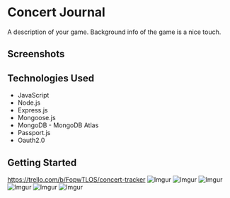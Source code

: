 # Concert Journal
A description of your game. Background info of the game is a nice touch.

## Screenshots

## Technologies Used
- JavaScript
- Node.js
- Express.js
- Mongoose.js
- MongoDB - MongoDB Atlas
- Passport.js
- Oauth2.0


## Getting Started


https://trello.com/b/FopwTLOS/concert-tracker
![Imgur](https://i.imgur.com/f4PcYSu.png)
![Imgur](https://i.imgur.com/kmRgyeA.png)
![Imgur](https://i.imgur.com/r2Y38Ji.png)
![Imgur](https://i.imgur.com/xxdHsDi.png)
![Imgur](https://i.imgur.com/MzAC1O2.png)
![Imgur](https://i.imgur.com/9sTv2e7.png)